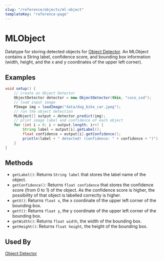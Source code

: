 ```yaml
---
slug: "/reference/objects/ml-object"
templateKey: "reference-page"
---
```


# MLObject
Datatype for storing detected objects for [Object Detector](../models/object-detector.md). An MLObject contains a String label, confidence score, and bounding box information (width, height, and the x and y coordinates of the upper left corner).

## Examples
```java
void setup() {
    // create an Object Detector
    ObjectDetector detector = new ObjectDetector(this, "coco_ssd");
    // load input image
    PImage img = loadImage("data/dog_bike_car.jpeg");
    // run the object detection
    MLObject[] output = detector.predict(img);
    // print image label and confidence of each object
    for (int i = 0; i < output.length; i++) {
        String label = output[i].getLabel();
        float confidence = output[i].getConfidence();
        println(label + " detected! (confidence: " + confidence + ")");
    }
}
```

## Methods
* ```getLabel()```: Returns ```String label``` that stores the label name of the object.
* ```getConfidence()```: Returns ```float confidence``` that stores the confidence score (from 0 to 1) of the object. As the confidence score is higher, the possibility of that object is labelled correclty is higher.
* ```getX()```: Returns ```float x```, the x coordinate of the upper left corner of the bounding box.
* ```getY()```: Returns ```float y```, the y coordinate of the upper left corner of the bounding box.
* ```getWidth()```: Returns ```float width```, the width of the bounding box.
* ```getHeight()```: Returns ```float height```, the height of the bounding box.
  
## Used By
[Object Detector](../models/object-detector.md)